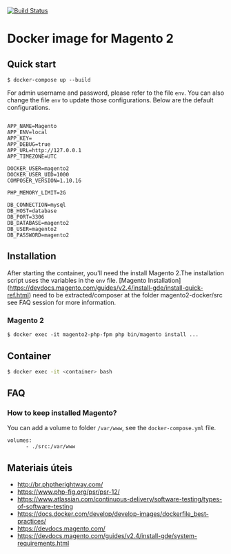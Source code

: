 [![Build Status](https://travis-ci.com/rsurfings/magento2-docker.svg?branch=master)](https://travis-ci.org//rsurfings/magento2-docker)

# Docker image for Magento 2

## Quick start
~~~
$ docker-compose up --build
~~~

For admin username and password, please refer to the file `env`. You can also change the file `env` to update those configurations. Below are the default configurations.

~~~

APP_NAME=Magento
APP_ENV=local
APP_KEY=
APP_DEBUG=true
APP_URL=http://127.0.0.1
APP_TIMEZONE=UTC

DOCKER_USER=magento2
DOCKER_USER_UID=1000
COMPOSER_VERSION=1.10.16

PHP_MEMORY_LIMIT=2G

DB_CONNECTION=mysql
DB_HOST=database
DB_PORT=3306
DB_DATABASE=magento2
DB_USER=magento2
DB_PASSWORD=magento2

~~~

## Installation

After starting the container, you'll need the install Magento 2.The installation script uses the variables in the `env` file.
[Magento Installation] (https://devdocs.magento.com/guides/v2.4/install-gde/install-quick-ref.html) need to be extracted/composer at the folder magento2-docker/src see FAQ session for more information.

### Magento 2

~~~
$ docker exec -it magento2-php-fpm php bin/magento install ...
~~~

## Container

```bash
$ docker exec -it <container> bash
```

## FAQ

### How to keep installed Magento?

You can add a volume to folder `/var/www`, see the `docker-compose.yml` file.

```
volumes:
      - ./src:/var/www
```

## Materiais úteis
- http://br.phptherightway.com/
- https://www.php-fig.org/psr/psr-12/
- https://www.atlassian.com/continuous-delivery/software-testing/types-of-software-testing
- https://docs.docker.com/develop/develop-images/dockerfile_best-practices/
- https://devdocs.magento.com/
- https://devdocs.magento.com/guides/v2.4/install-gde/system-requirements.html